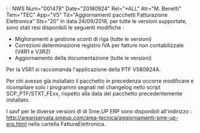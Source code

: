  :  : NWS Num="001478" Date="20180924" Rel="\*ALL" Atr="M. Benetti" Tem="TEC" App="V5" Tit="Aggiornamenti pacchetti Fatturazione Elettronica" Sts="20"
In data 24/09/2018, per tutte le versioni supportate, sono stati resi disponibili le seguenti
 modifiche : 


<ul><li>Miglioramenti a gestione sconti di riga (tutte le versioni)</li>
 <li>Correzioni determinazione registro IVA per fatture non contabilizzate (V4R1 e V3R2)</li>
 <li>Aggiornamento della documentazione  (tutte le versioni)</li></ul>

Per la V5R1 si raccomanda l'applicazione della PTF V580924A.

Per chi avesse già installato il pacchetto in precedenza occorre modificare e ricompilare solo
 i programmi segnati nel changelog nello script SCP_PTF/STXT_FExx, rispetto alla data del pacchetto
precedentemente installato.

I savf per le diverse versioni di di Sme.UP ERP sono disponibili all'indirizzo : 
 http://areariservata.smeup.com/area-tecnica/aggiornamenti-sme-up-erp.html
 nella cartella FatturaElettronica.
